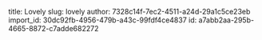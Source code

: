 title: Lovely
slug: lovely
author: 7328c14f-7ec2-4511-a24d-29a1c5ce23eb
import_id: 30dc92fb-4956-479b-a43c-99fdf4ce4837
id: a7abb2aa-295b-4665-8872-c7adde682272
